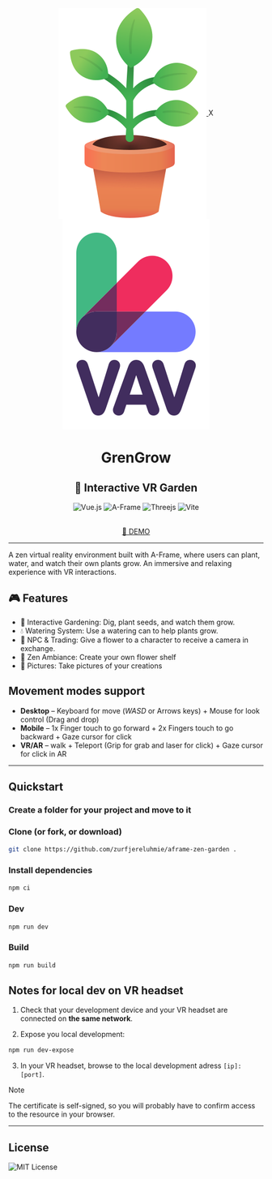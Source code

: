 <p align="center">
    <a href="https://zurfjereluhmie.github.io/aframe-zen-garden/">
        <img src="./GreenGrow.svg" alt="GreenGrow Logo" align="center"/>
    </a>
        <span>X</span>
    <a href="https://github.com/Chabloz/a-frame-vite-vue-boilerplate">
        <img src="./logo.svg" alt="VAV Logo" align="center"/>
    </a>
</p>
<h1 align="center">GrenGrow</h1>
<h2 align="center">🌿 Interactive VR Garden</h2>

<div align="center">
    <img src="https://img.shields.io/badge/vuejs-%2335495e.svg?style=for-the-badge&logo=vuedotjs&logoColor=%234FC08D" alt="Vue.js"/>
    <img src="https://img.shields.io/badge/A%E2%80%93Frame-1.7-brightgreen?style=for-the-badge&labelColor=%23ef2d5e&color=%23ef2d5e" alt="A-Frame"/>
    <img src="https://img.shields.io/badge/threejs-black?style=for-the-badge&logo=three.js&logoColor=white" alt="Threejs"/>
    <img src="https://img.shields.io/badge/vite-%23646CFF.svg?style=for-the-badge&logo=vite&logoColor=white" alt="Vite"/>
</div>

<br>

<a href="https://zurfjereluhmie.github.io/aframe-zen-garden/">
    <p align="center">🚀 DEMO</p>
</a>

---

A zen virtual reality environment built with A-Frame, where users can plant, water, and watch their own plants grow. An immersive and relaxing experience with VR interactions.

## 🎮 Features

- 🌱 Interactive Gardening: Dig, plant seeds, and watch them grow.
- 💧 Watering System: Use a watering can to help plants grow.
- 🧍 NPC & Trading: Give a flower to a character to receive a camera in exchange.
- 🌸 Zen Ambiance: Create your own flower shelf
- 📸 Pictures: Take pictures of your creations

## Movement modes support

- **Desktop** – Keyboard for move (_WASD_ or Arrows keys) + Mouse for look control (Drag and drop)
- **Mobile** – 1x Finger touch to go forward + 2x Fingers touch to go backward + Gaze cursor for click
- **VR/AR** – walk + Teleport (Grip for grab and laser for click) + Gaze cursor for click in AR

---

## Quickstart

### Create a folder for your project and move to it

### Clone (or fork, or download)

```sh
git clone https://github.com/zurfjereluhmie/aframe-zen-garden .
```

### Install dependencies

```sh
npm ci
```

### Dev

```sh
npm run dev
```

### Build

```sh
npm run build
```

## Notes for local dev on VR headset

1. Check that your development device and your VR headset are connected on **the same network**.

2. Expose you local development:

```sh
npm run dev-expose
```

3. In your VR headset, browse to the local development adress `[ip]:[port]`.

> [!NOTE]
> The certificate is self-signed, so you will probably have to confirm access to the resource in your browser.

---

## License

![MIT License](https://img.shields.io/badge/License-MIT-brightgreen?style=for-the-badge&color=%23262626)
